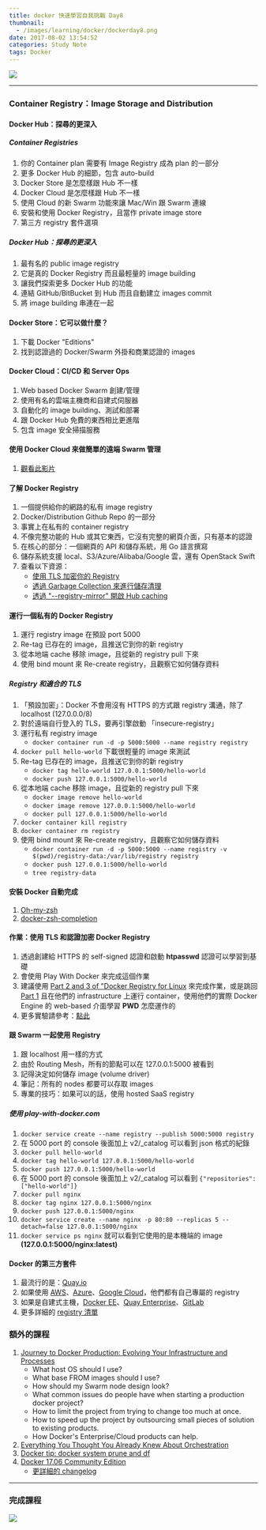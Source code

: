 ```yaml
---
title: docker 快速學習自我挑戰 Day8
thumbnail:
  - /images/learning/docker/dockerday8.png
date: 2017-08-02 13:54:52
categories: Study Note
tags: Docker
---
```

<img src="/images/learning/docker/dockerday8.png">

***
### Container Registry：Image Storage and Distribution
#### Docker Hub：探尋的更深入
##### Container Registries
1. 你的 Container plan 需要有 Image Registry 成為 plan 的一部分
2. 更多 Docker Hub 的細節，包含 auto-build
3. Docker Store 是怎麼樣跟 Hub 不一樣
4. Docker Cloud 是怎麼樣跟 Hub 不一樣
5. 使用 Cloud 的新 Swarm 功能來讓 Mac/Win 跟 Swarm 連線
6. 安裝和使用 Docker Registry，且當作 private image store
7. 第三方 registry 套件選項
##### Docker Hub：探尋的更深入
1. 最有名的 public image registry
2. 它是真的 Docker Registry 而且最輕量的 image building
3. 讓我們探索更多 Docker Hub 的功能
4. 連結 GitHub/BitBucket 到 Hub 而且自動建立 images commit
5. 將 image building 串連在一起
#### Docker Store：它可以做什麼？
1. 下載 Docker "Editions"
2. 找到認證過的 Docker/Swarm 外掛和商業認證的 images
#### Docker Cloud：CI/CD 和 Server Ops
1. Web based Docker Swarm 創建/管理
2. 使用有名的雲端主機商和自建式伺服器
3. 自動化的 image building、測試和部署
4. 跟 Docker Hub 免費的東西相比更進階
5. 包含 image 安全掃描服務
#### 使用 Docker Cloud 來做簡單的遠端 Swarm 管理 
1. [觀看此影片](https://www.youtube.com/watch?v=VJmbCioYKGg)
#### 了解 Docker Registry
1. 一個提供給你的網路的私有 image registry
2. Docker/Distribution Github Repo 的一部分
3. 事實上在私有的 container registry
4. 不像完整功能的 Hub 或其它東西，它沒有完整的網頁介面，只有基本的認證
5. 在核心的部分：一個網頁的 API 和儲存系統，用 Go 語言撰寫
6. 儲存系統支援 local、S3/Azure/Alibaba/Google 雲，還有 OpenStack Swift
7. 查看以下資源：
    - [使用 TLS 加密你的 Registry](https://docs.docker.com/registry/configuration/)
    - [透過 Garbage Collection 來進行儲存清理](https://docs.docker.com/registry/garbage-collection/)
    - [透過 "--registry-mirror" 開啟 Hub caching](https://docs.docker.com/registry/recipes/mirror/)
#### 運行一個私有的 Docker Registry
1. 運行 registry image 在預設 port 5000
2. Re-tag 已存在的 image，且推送它到你的新 registry
3. 從本地端 cache 移除 image，且從新的 registry pull 下來
4. 使用 bind mount 來 Re-create registry，且觀察它如何儲存資料
##### Registry 和適合的 TLS
1. 「預設加密」：Docker 不會用沒有 HTTPS 的方式跟 registry 溝通，除了 localhost (127.0.0.0/8)
2. 對於遠端自行登入的 TLS，要再引擎啟動 「insecure-registry」
3. 運行私有 registry image
    - `docker container run -d -p 5000:5000 --name registry registry`
4. `docker pull hello-world` 下載很輕量的 image 來測試
5. Re-tag 已存在的 image，且推送它到你的新 registry
    - `docker tag hello-world 127.0.0.1:5000/hello-world`
    - `docker push 127.0.0.1:5000/hello-world`
6. 從本地端 cache 移除 image，且從新的 registry pull 下來
    - `docker image remove hello-world`
    - `docker image remove 127.0.0.1:5000/hello-world`
    - `docker pull 127.0.0.1:5000/hello-world`
7. `docker container kill registry`
8. `docker container rm registry`
9. 使用 bind mount 來 Re-create registry，且觀察它如何儲存資料
    - `docker container run -d -p 5000:5000 --name registry -v $(pwd)/registry-data:/var/lib/registry registry`
    - `docker push 127.0.0.1:5000/hello-world`
    - `tree registry-data`
#### 安裝 Docker 自動完成
1. [Oh-my-zsh](https://github.com/robbyrussell/oh-my-zsh/tree/master/plugins/docker)
2. [docker-zsh-completion](https://github.com/felixr/docker-zsh-completion)
#### 作業：使用 TLS 和認證加密 Docker Registry
1. 透過創建給 HTTPS 的 self-signed 認證和啟動 **htpasswd** 認證可以學習到基礎
2. 會使用 Play With Docker 來完成這個作業
3. 建議使用 [Part 2 and 3 of "Docker Registry for Linux](http://training.play-with-docker.com/linux-registry-part2/) 來完成作業，或是跳回 [Part 1](http://training.play-with-docker.com/linux-registry-part1/) 且在他們的 infrastructure 上運行 container，使用他們的實際 Docker Engine 的 web-based 介面學習 **PWD** 怎麼運作的
4. 更多實驗請參考：[點此](http://training.play-with-docker.com/)
#### 跟 Swarm 一起使用 Registry
1. 跟 localhost 用一樣的方式
2. 由於 Routing Mesh，所有的節點可以在 127.0.0.1:5000 被看到
3. 記得決定如何儲存 image (volume driver)
4. 筆記：所有的 nodes 都要可以存取 images
5. 專業的技巧：如果可以的話，使用 hosted SaaS registry
##### 使用 play-with-docker.com
1. `docker service create --name registry --publish 5000:5000 registry`
2. 在 5000 port 的 console 後面加上 v2/_catalog 可以看到 json 格式的紀錄
3. `docker pull hello-world`
4. `docker tag hello-world 127.0.0.1:5000/hello-world`
5. `docker push 127.0.0.1:5000/hello-world`
6. 在 5000 port 的 console 後面加上 v2/_catalog 可以看到 `{"repositories":["hello-world"]}`
7. `docker pull nginx`
8. `docker tag nginx 127.0.0.1:5000/nginx`
9. `docker push 127.0.0.1:5000/nginx`
10. `docker service create --name nginx -p 80:80 --replicas 5 --detach=false 127.0.0.1:5000/nginx`
11. `docker service ps nginx` 就可以看到它使用的是本機端的 image **(127.0.0.1:5000/nginx:latest)**
#### Docker 的第三方套件
1. 最流行的是：[Quay.io](https://quay.io/)
2. 如果使用 [AWS](https://www.docker.com/enterprise-edition#/container_management)、[Azure](https://azure.microsoft.com/en-us/services/container-registry/)、[Google Cloud](https://cloud.google.com/container-registry/)，他們都有自己專屬的 registry
3. 如果是自建式主機，[Docker EE](https://www.docker.com/enterprise-edition#/container_management)、[Quay Enterprise](https://quay.io/plans/?tab=enterprise)、[GitLab](https://about.gitlab.com/2016/05/23/gitlab-container-registry/)
4. 更多詳細的 [registry 清單](https://github.com/veggiemonk/awesome-docker#hosting-images-registries)
### 額外的課程
1. [Journey to Docker Production: Evolving Your Infrastructure and Processes](https://www.youtube.com/watch?v=ZdUcKtg84T8)
    - What host OS should I use?
    - What base FROM images should I use?
    - How should my Swarm node design look?
    - What common issues do people have when starting a production docker project?
    - How to limit the project from trying to change too much at once.
    - How to speed up the project by outsourcing small pieces of solution to existing products.
    - How Docker's Enterprise/Cloud products can help.
2. [Everything You Thought You Already Knew About Orchestration](https://www.youtube.com/watch?v=Qsv-q8WbIZY)
3. [Docker tip: docker system prune and df](https://www.youtube.com/watch?v=_4QzP7uwtvI)
4. [Docker 17.06 Community Edition](https://www.youtube.com/watch?v=-NeaXUGEK_g)
    - [更詳細的 changelog](https://github.com/docker/docker-ce/releases)

***
### 完成課程
<img src="/images/learning/docker/Bret Fisher_Docker.jpg">